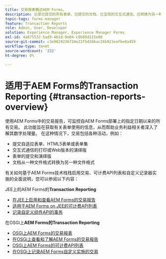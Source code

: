 ```yaml
---
title: 交易报表概述AEM Forms。
description: 记录已提交的所有表单、已提交的文档、已呈现的交互式通信、已转换为另一种格式的文档等的计数。
topic-tags: forms-manager
feature: Transaction Reports
role: Admin, User, Developer
solution: Experience Manager, Experience Manager Forms
exl-id: 4a075532-5ad9-4b1d-9e04-c0b80d215e00
source-git-commit: c3e9029236734e22f5d266ac26b923eafbe0a459
workflow-type: tm+mt
source-wordcount: '232'
ht-degree: 0%

---
```


# 适用于AEM Forms的Transaction Reporting {#transaction-reports-overview}

使用AEM Forms中的交易报告，可监控自AEM Forms部署上的指定日期以来的所有交易。 此功能旨在获取有关表单使用的信息，从而帮助业务利益相关者深入了解其数字处理量。 在这种情况下，交易包括各种活动，例如：

* 提交自适应表单、HTML5表单或表单集
* 交互式通信的打印或Web版本的演绎版
* 表单的提交和演绎版
* 文档从一种文件格式转换为另一种文件格式

有关如何基于AEM Forms技术栈栈启用交易、可计费API列表和自定义记录器实施的全面说明，您可以参阅以下内容：

JEE上的AEM Forms的&#x200B;**Transaction Reporting**

* [在JEE上启用和查看AEM Forms的交易报告](/help/forms/using/transaction-report-overview-jee.md)
* [适用于AEM Forms on JEE的可计费API列表](/help/forms/using/transaction-reports-billable-apis-jee.md)
* [记录自定义组件API的事务](/help/forms/using/record-transaction-custom-component-jee.md)

在OSGi上&#x200B;**AEM Forms的Transaction Reporting**

* [OSGi上AEM Forms的交易报表](/help/forms/using/transaction-reports-overview.md)
* [在OSGi上查看和了解AEM Forms的交易报告](/help/forms/using/viewing-and-understanding-transaction-reports.md)
* [OSGi上AEM Forms的可计费API列表](/help/forms/using/transaction-reports-billable-apis.md)
* [在OSGi上记录AEM Forms自定义实施的交易](/help/forms/using/record-transaction-custom-implementation.md)
